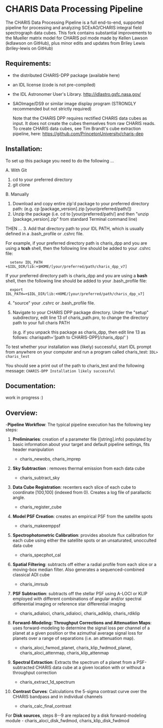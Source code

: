 CHARIS Data Processing Pipeline
===============================================================

The CHARIS Data Processing Pipeline is a full end-to-end, supported pipeline for processing and analyzing SCExAO/CHARIS integral field spectrograph data cubes. This fork contains substantial improvements to the Mueller matrix model for CHARIS pol mode made by Kellen Lawson (kdlawson on GitHub), plus minor edits and updates from Briley Lewis (briley-lewis on GitHub)

Requirements: 
-------------------------------
- the distributed CHARIS-DPP package (available here)
- an IDL license (code is not pre-compiled)
- the IDL Astronomer User's Library.  http://idlastro.gsfc.nasa.gov/
- SAOImage/DS9 or similar image display program (STRONGLY recommended but not strictly required)

  Note that the CHARIS DPP requires rectified CHARIS data cubes as input.   It does not create the cubes themselves from raw CHARIS reads.   To create CHARIS data cubes, see Tim Brandt's cube extraction pipeline, here: https://github.com/PrincetonUniversity/charis-dep 
  
**Installation**: 
-------------------------------
To set up this package you need to do the following ...

A. With Git

1. cd to your preferred directory
2. git clone

B. Manually

1. Download and copy entire zip'd package to your preferred directory path: (e.g. cp [package_version].zip [your/preferred/path/])
2. Unzip the package (i.e. cd to [your/preferred/path/] and then "unzip [package_version].zip" from standard Terminal command line)

THEN ...
3. Add that directory path to your IDL PATH, which is usually defined in a .bash_profile or .cshrc file.  

For example, if your preferred directory path is charis_dpp and you are using a **tcsh** shell, then the following line should be added to your .cshrc file:

      setenv IDL_PATH +$IDL_DIR/lib:+$HOME/[your/preferred/path/charis_dpp_v7]
      
If your preferred directory path is charis_dpp and you are using a **bash** shell, then the following line should be added to your .bash_profile file:

      export IDL_PATH=+$IDL_DIR/lib:+HOME/[your/preferred/path/charis_dpp_v7]

4. "source" your .cshrc or .bash_profile file.

5. Navigate to your CHARIS DPP package directory.   Under the "setup" subdirectory, edit line 13 of charis_path.pro, to change the directory path to your full charis PATH

     (e.g. if you unpack this package as charis_dpp, then edit line 13 as follows: charispath='[path to CHARIS-DPP]/charis_dpp/'   )


To test whether your installation was (likely) successful, start IDL prompt from anywhere on your computer and run a program called charis_test:
`IDL> charis_test`

You should see a print out of the path to charis_test and the following message:
`CHARIS-DPP Installation likely successful`


Documentation:
-----------------

work in progress :) 

Overview:
-----------
-__Pipeline Workflow__: The typical pipeline execution has the following key steps:
 1. __Preliminaries__: creation of a parameter file ([string].info) populated by basic information about your target and default pipeline settings, fits header manipulation
      - charis_newobs, charis_imprep
     
 2. __Sky Subtraction__ : removes thermal emission from each data cube
      - charis_subtract_sky
 3. __Data Cube Registration__: recenters each slice of each cube to coordinate [100,100] (indexed from 0). Creates a log file of parallactic angle.
      - charis_register_cube
 4. __Model PSF Creation__: creates an empirical PSF from the satellite spots
      - charis_makeemppsf
 5. __Spectrophotometric Calibration__: provides absolute flux calibration for each cube using either the satellite spots or an unsaturated, unocculted data cube
      - charis_specphot_cal
 6. __Spatial Filtering__: subtracts off either a radial profile from each slice or a moving-box median filter.   Also generates a sequenced-combined classical ADI cube
      - charis_imrsub
 7. __PSF Subtraction__: subtracts off the stellar PSF using A-LOCI or KLIP employed with different combinations of angular and/or spectral differential imaging or reference star differential imaging
      - charis_adialoci, charis_sdialoci, charis_adiklip, charis_rdiklip
 8. __Forward-Modeling: Throughput Corrections and Attenuation Maps__: uses forward-modeling to determine the signal loss per channel of a planet at a given position or the azimuthal average signal loss for planets over a range of separations (i.e. an attenuation map).
      - charis_aloci_fwmod_planet, charis_klip_fwdmod_planet, charis_aloci_attenmap, charis_klip_attenmap

 9. __Spectral Extraction__: Extracts the spectrum of a planet from a PSF-subtracted CHARIS data cube at a given location with or without a throughput correction
       - charis_extract_1d_spectrum

10. __Contrast Curves__: Calculations the 5-sigma contrast curve over the CHARIS bandpass and in individual channels
      - charis_calc_final_contrast

For __Disk sources__, steps 8--9 are replaced by a disk forward-modeling module
      - charis_aloci_disk_fwdmod, charis_klip_disk_fwdmod

